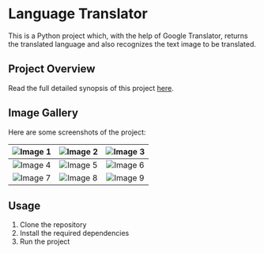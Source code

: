 # Language Translator

This is a Python project which, with the help of Google Translator, returns the translated language and also recognizes the text image to be translated.

## Project Overview

Read the full detailed synopsis of this project [here](https://docs.google.com/document/d/1XMYHRkkI5JIAnpCr1znKA9wqxsfcNGjSpEypLr8BgO0/edit?usp=drivesdk).

## Image Gallery

Here are some screenshots of the project:

| ![Image 1](https://github.com/Chaitanya2238/Language_Translator/assets/122593924/e9a4fb91-25e6-4c26-bc7e-a67be6cb67b0) | ![Image 2](https://github.com/Chaitanya2238/Language_Translator/assets/122593924/7027a4ef-6bb7-44cf-b8a6-1310eab5d519) | ![Image 3](https://github.com/Chaitanya2238/Language_Translator/assets/122593924/b9a02cae-4020-4263-aa06-4548f9aadc34) |
|:--:|:--:|:--:|
| ![Image 4](https://github.com/Chaitanya2238/Language_Translator/assets/122593924/96b6e057-498a-475e-8843-33d8de36c39a) | ![Image 5](https://github.com/Chaitanya2238/Language_Translator/assets/122593924/9a464d04-b73c-48e1-bc35-7f6e3a70b178) | ![Image 6](https://github.com/Chaitanya2238/Language_Translator/assets/122593924/8a73638f-e557-4b99-9d50-b9f8bf932c91) |
| ![Image 7](https://github.com/Chaitanya2238/Language_Translator/assets/122593924/70b7bb0a-f6e7-47e8-8f9e-e63fe8a0b669) | ![Image 8](https://github.com/Chaitanya2238/Language_Translator/assets/122593924/c8de6778-9768-458d-9472-f98d9b1e5a29) | ![Image 9](https://github.com/Chaitanya2238/Language_Translator/assets/122593924/551bf0b5-a4f1-4e81-9f67-7a0b55ce3366) |

## Usage

1. Clone the repository
2. Install the required dependencies
3. Run the project





